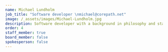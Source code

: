 ```yaml
---
name: Michael Lundholm
job_title: "Software developer \nmichael@corepath.net"
image: /_assets/images/Michael-Lundholm.jpg
description: Software developer with a background in philosophy and start-ups.
order: 4
staff_member: true
board_member: false
spokesperson: false
---
```

